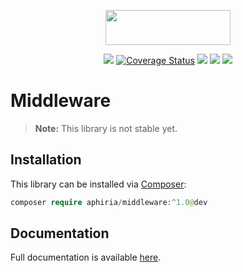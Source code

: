 <p align="center"><a href="https://www.aphiria.com" target="_blank" title="Aphiria"><img src="https://www.aphiria.com/images/aphiria-logo.svg" width="200" height="56"></a></p>

<p align="center">
<a href="https://github.com/aphiria/middleware/actions"><img src="https://github.com/aphiria/middleware/workflows/ci/badge.svg"></a>
<a href='https://coveralls.io/github/aphiria/middleware?branch=0.x'><img src='https://coveralls.io/repos/github/aphiria/middleware/badge.svg?branch=0.x' alt='Coverage Status' /></a>
<a href="https://packagist.org/packages/aphiria/middleware"><img src="https://poser.pugx.org/aphiria/middleware/v/stable.svg"></a>
<a href="https://packagist.org/packages/aphiria/middleware"><img src="https://poser.pugx.org/aphiria/middleware/v/unstable.svg"></a>
<a href="https://packagist.org/packages/aphiria/middleware"><img src="https://poser.pugx.org/aphiria/middleware/license.svg"></a>
</p>

# Middleware

> **Note:** This library is not stable yet.

## Installation

This library can be installed via [Composer](https://getcomposer.org/download/):

```php
composer require aphiria/middleware:^1.0@dev
```

## Documentation

Full documentation is available <a href="https://www.aphiria.com/docs/0.x/middleware.html" target="_blank">here</a>.
